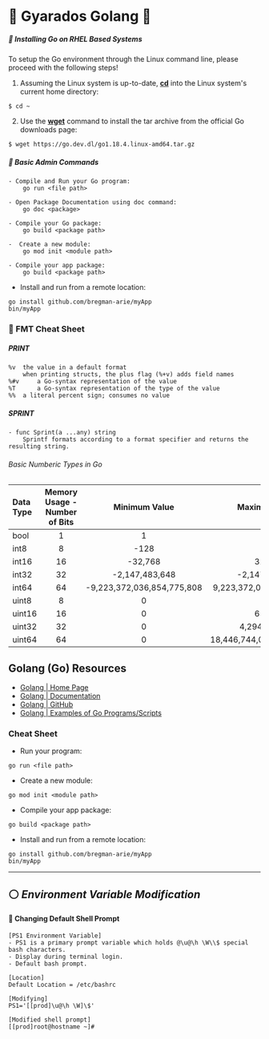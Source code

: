 # :whale: Gyarados Golang :whale2:






<!--Linux/BSD_Install-->
##### 🔵 Installing Go on RHEL Based Systems
To setup the Go environment through the Linux command line, please proceed with the following steps!
1. Assuming the Linux system is up-to-date, [**cd**](https://man7.org/linux/man-pages/man1/cd.1p.html) into the Linux system's current home directory:
```
$ cd ~
```
2. Use the [**wget**](https://man7.org/linux/man-pages/man1/wget.1.html) command to install the tar archive from the official Go downloads page:
```
$ wget https://go.dev.dl/go1.18.4.linux-amd64.tar.gz
```

















##### 🔵 Basic Admin Commands
```
- Compile and Run your Go program:
    go run <file path>

- Open Package Documentation using doc command:
    go doc <package>

- Compile your Go package:
    go build <package path>

-  Create a new module:
    go mod init <module path>

- Compile your app package:
    go build <package path>
```

* Install and run from a remote location:

```
go install github.com/bregman-arie/myApp
bin/myApp
```

### 🔵 FMT Cheat Sheet
##### PRINT
```
%v	the value in a default format
	when printing structs, the plus flag (%+v) adds field names   
%#v 	a Go-syntax representation of the value
%T  	a Go-syntax representation of the type of the value
%%	a literal percent sign; consumes no value
```

##### SPRINT
```
- func Sprint(a ...any) string
	Sprintf formats according to a format specifier and returns the resulting string.
```

###### Basic Numberic Types in Go
Data Type | Memory Usage - Number of Bits | Minimum Value | Maximum Value
:------|:------:|:------:|:------:
bool | 1 | 1 | 1
int8 | 8 | -128 | 127
int16 | 16 | -32,768 | 32,767
int32 | 32 | -2,147,483,648 | -2,147,483,647
int64 | 64 | -9,223,372,036,854,775,808 | 9,223,372,036,854,775,807
uint8 | 8 | 0 | 225
uint16 | 16 | 0 | 65,535
uint32 | 32 | 0 | 4,294,967,295
uint64 | 64 | 0 | 18,446,744,073,709,551,615


## Golang (Go) Resources
- [Golang | Home Page](https://go.dev/)
- [Golang | Documentation](https://go.dev/doc/)
- [Golang | GitHub](https://github.com/golang)
- [Golang | Examples of Go Programs/Scripts](https://golangexample.com/)

### Cheat Sheet

* Run your program:

```
go run <file path>
```
* Create a new module:

```
go mod init <module path>
```

* Compile your app package:

```
go build <package path>
```

* Install and run from a remote location:

```
go install github.com/bregman-arie/myApp
bin/myApp
```

___
## :white_circle: *Environment Variable Modification*
  <!-- Default Shell EV -->
#### :small_blue_diamond: Changing Default Shell Prompt
```
[PS1 Environment Variable]
- PS1 is a primary prompt variable which holds @\u@\h \W\\$ special bash characters. 
- Display during terminal login.
- Default bash prompt.

[Location]
Default Location = /etc/bashrc

[Modifying]
PS1='[[prod]\u@\h \W]\$' 

[Modified shell prompt]
[[prod]root@hostname ~]#
````
